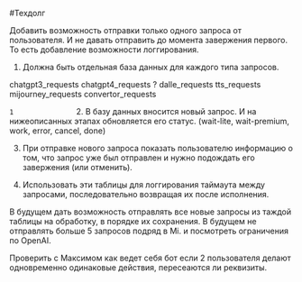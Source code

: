 #Техдолг

Добавить возможность отправки только одного запроса от пользователя. И не давать отправить до момента завержения первого. 
            То есть добавление возможности логгирования.
1. Должна быть отдельная база данных для каждого типа запросов.

chatgpt3_requests
chatgpt4_requests ?
dalle_requests
tts_requests
mijourney_requests
convertor_requests

``````````````````````````````````````````````````````````````````````````````````````````````1               ``````````````````````````````````````````````````````````````````````````````````````````````
2. В базу данных вносится новый запрос. И на нижеописанных этапах обновляется его статус. 
    (wait-lite, wait-premium, work, error, cancel, done)    

3. При отправке нового запроса показать пользователю информацию о том,
 что запрос уже был отправлен и нужно подождать его завержения (или отменить).

4. Использовать эти таблицы для логгирования таймаута между запросами, последовательно возвращая их после исполнения.

В будущем дать возможность отправлять все новые запросы из таждой таблицы на обработку, в порядке их сохранения.
В будущем не отправлять больше 5 запросов подряд в Mi. и посмотреть ограничения по OpenAI.

Проверить с Максимом как ведет себя бот если 2 пользователя делают одновременно одинаковые действия, пересеаются ли реквизиты.